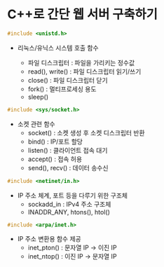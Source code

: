 # C++로 간단 웹 서버 구축하기

```c++
#include <unistd.h>
```
- 리눅스/유닉스 시스템 호출 함수

    - 파일 디스크립터 : 파일을 가리키는 정수값
    - read(), write() : 파일 디스크립터 읽기/쓰기
    - close() : 파일 디스크립터 닫기
    - fork() : 멀티프로세싱 용도
    - sleep()

```c++
#include <sys/socket.h>
```
- 소켓 관련 함수
    - socket() : 소켓 생성 후 소켓 디스크립터 반환
    - bind() : IP/포트 할당
    - listen() : 클라이언트 접속 대기
    - accept() : 접속 허용
    - send(), recv() : 데이터 송수신

```c++
#include <netinet/in.h>
```
- IP 주소 체계, 포트 등을 다루기 위한 구조체
    - sockadd_in : IPv4 주소 구조체
    - INADDR_ANY, htons(), htol()

```c++
#include <arpa/inet.h>
```
- IP 주소 변환용 함수 제공
    - inet_pton() : 문자열 IP -> 이진 IP
    - inet_ntop() : 이진 IP -> 문자열 IP
